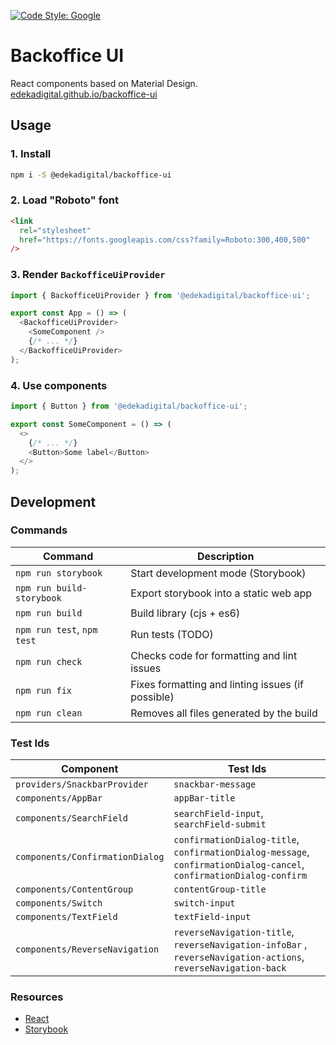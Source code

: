 [![Code Style: Google](https://img.shields.io/badge/code%20style-google-blueviolet.svg)](https://github.com/google/gts)

# Backoffice UI

React components based on Material Design. [edekadigital.github.io/backoffice-ui](https://edekadigital.github.io/backoffice-ui/)

## Usage

### 1. Install

```bash
npm i -S @edekadigital/backoffice-ui
```

### 2. Load "Roboto" font

```html
<link
  rel="stylesheet"
  href="https://fonts.googleapis.com/css?family=Roboto:300,400,500"
/>
```

### 3. Render `BackofficeUiProvider`

```js
import { BackofficeUiProvider } from '@edekadigital/backoffice-ui';

export const App = () => (
  <BackofficeUiProvider>
    <SomeComponent />
    {/* ... */}
  </BackofficeUiProvider>
);
```

### 4. Use components

```js
import { Button } from '@edekadigital/backoffice-ui';

export const SomeComponent = () => (
  <>
    {/* ... */}
    <Button>Some label</Button>
  </>
);
```

## Development

### Commands

| Command                    | Description                                       |
| -------------------------- | ------------------------------------------------- |
| `npm run storybook`        | Start development mode (Storybook)                |
| `npm run build-storybook`  | Export storybook into a static web app            |
| `npm run build`            | Build library (cjs + es6)                         |
| `npm run test`, `npm test` | Run tests (TODO)                                  |
| `npm run check`            | Checks code for formatting and lint issues        |
| `npm run fix`              | Fixes formatting and linting issues (if possible) |
| `npm run clean`            | Removes all files generated by the build          |

### Test Ids

| Component                       | Test Ids                                                                                                            |
| ------------------------------- | ------------------------------------------------------------------------------------------------------------------- |
| `providers/SnackbarProvider`    | `snackbar-message`                                                                                                  |
| `components/AppBar`             | `appBar-title`                                                                                                      |
| `components/SearchField`        | `searchField-input`, `searchField-submit`                                                                           |
| `components/ConfirmationDialog` | `confirmationDialog-title`, `confirmationDialog-message`, `confirmationDialog-cancel`, `confirmationDialog-confirm` |
| `components/ContentGroup`       | `contentGroup-title`                                                                                                |
| `components/Switch`             | `switch-input`                                                                                                      |
| `components/TextField`          | `textField-input`                                                                                                   |
| `components/ReverseNavigation`  | `reverseNavigation-title`, `reverseNavigation-infoBar` , `reverseNavigation-actions`, `reverseNavigation-back`      |

### Resources

- [React](https://reactjs.org/)
- [Storybook](https://storybook.js.org/)
